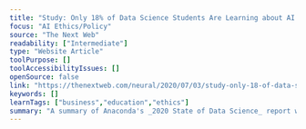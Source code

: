```yaml
---
title: "Study: Only 18% of Data Science Students Are Learning about AI Ethics"
focus: "AI Ethics/Policy"
source: "The Next Web"
readability: ["Intermediate"]
type: "Website Article"
toolPurpose: []
toolAccessibilityIssues: []
openSource: false
link: "https://thenextweb.com/neural/2020/07/03/study-only-18-of-data-scientists-are-learning-about-ai-ethics/"
keywords: []
learnTags: ["business","education","ethics"]
summary: "A summary of Anaconda's _2020 State of Data Science_ report with a focus on AI ethics. "
---
```


